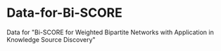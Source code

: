 # Data-for-Bi-SCORE
Data for "Bi-SCORE for Weighted Bipartite Networks with Application in Knowledge Source Discovery"
